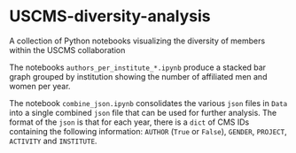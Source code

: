 # USCMS-diversity-analysis
A collection of Python notebooks visualizing the diversity of members within the USCMS collaboration

The notebooks `authors_per_institute_*.ipynb` produce a stacked bar graph grouped by institution showing the number of affiliated men and women per year.  

The notebook `combine_json.ipynb` consolidates the various `json` files in `Data` into a single combined `json` file that can be used for further analysis.  The format of the `json` is that for each year, there is a `dict` of CMS IDs containing the following information: `AUTHOR` (`True` or `False`), `GENDER`, `PROJECT`, `ACTIVITY` and `INSTITUTE`.
